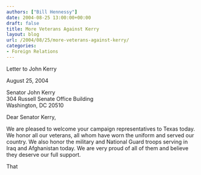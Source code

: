 ```yaml
---
authors: ["Bill Hennessy"]
date: 2004-08-25 13:00:00+00:00
draft: false
title: More Veterans Against Kerry
layout: blog
url: /2004/08/25/more-veterans-against-kerry/
categories:
- Foreign Relations
---
```


Letter to John Kerry  
  
August 25, 2004  
  
Senator John Kerry  
304 Russell Senate Office Building  
Washington, DC 20510  
  
Dear Senator Kerry,   
  
We are pleased to welcome your campaign representatives to Texas today. We honor all our veterans, all whom have worn the uniform and served our country. We also honor the military and National Guard troops serving in Iraq and Afghanistan today. We are very proud of all of them and believe they deserve our full support.  
  
That
